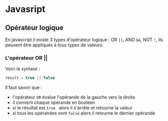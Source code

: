 # Javasript

## Opérateur logique

En javascript il existe 3 types d'opérateur logique : OR `||`, AND `&&`, NOT `!`, ils peuvent être appliqués à tous types de valeurs.

### L'opérateur OR ||

Voici la syntaxe : 

```js
result = true || false
```

Il faut savoir que :

*   l'opérateur `OR` évalue l'opérande de la gauche vers la droite
*   il converti chaque opérande en booléen
*   si le résultat est `true ` alors il s'arrête et retourne la valeur
*   si tous les opérandes sont `false` alors il retourne le dernier opérande